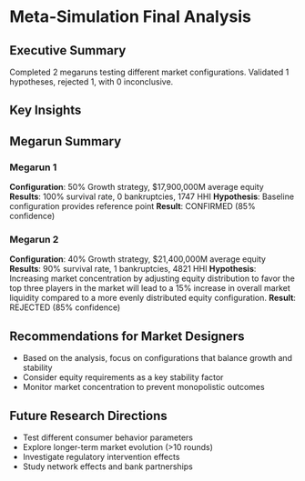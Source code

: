 # Meta-Simulation Final Analysis

## Executive Summary
Completed 2 megaruns testing different market configurations.
Validated 1 hypotheses, rejected 1, with 0 inconclusive.

## Key Insights

## Megarun Summary

### Megarun 1
**Configuration**: 50% Growth strategy, $17,900,000M average equity
**Results**: 100% survival rate, 0 bankruptcies, 1747 HHI
**Hypothesis**: Baseline configuration provides reference point
**Result**: CONFIRMED (85% confidence)

### Megarun 2
**Configuration**: 40% Growth strategy, $21,400,000M average equity
**Results**: 90% survival rate, 1 bankruptcies, 4821 HHI
**Hypothesis**: Increasing market concentration by adjusting equity distribution to favor the top three players in the market will lead to a 15% increase in overall market liquidity compared to a more evenly distributed equity configuration.
**Result**: REJECTED (85% confidence)

## Recommendations for Market Designers
- Based on the analysis, focus on configurations that balance growth and stability
- Consider equity requirements as a key stability factor
- Monitor market concentration to prevent monopolistic outcomes

## Future Research Directions
- Test different consumer behavior parameters
- Explore longer-term market evolution (>10 rounds)
- Investigate regulatory intervention effects
- Study network effects and bank partnerships